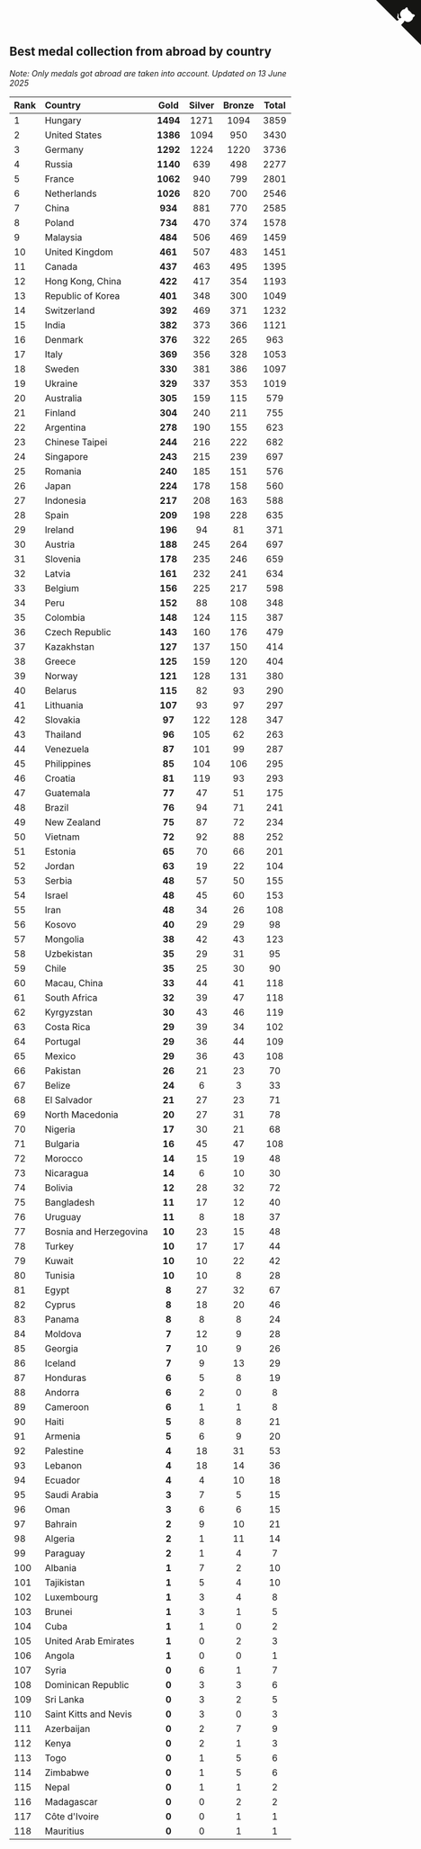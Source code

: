 ## Best medal collection from abroad by country

*Note: Only medals got abroad are taken into account.*
*Updated on 13 June 2025*

| Rank | Country | Gold | Silver | Bronze | Total |
| :--- | :--- | :--: | :--: | :--: | :--: |
| 1 | Hungary | **1494** | 1271 | 1094 | 3859 |
| 2 | United States | **1386** | 1094 | 950 | 3430 |
| 3 | Germany | **1292** | 1224 | 1220 | 3736 |
| 4 | Russia | **1140** | 639 | 498 | 2277 |
| 5 | France | **1062** | 940 | 799 | 2801 |
| 6 | Netherlands | **1026** | 820 | 700 | 2546 |
| 7 | China | **934** | 881 | 770 | 2585 |
| 8 | Poland | **734** | 470 | 374 | 1578 |
| 9 | Malaysia | **484** | 506 | 469 | 1459 |
| 10 | United Kingdom | **461** | 507 | 483 | 1451 |
| 11 | Canada | **437** | 463 | 495 | 1395 |
| 12 | Hong Kong, China | **422** | 417 | 354 | 1193 |
| 13 | Republic of Korea | **401** | 348 | 300 | 1049 |
| 14 | Switzerland | **392** | 469 | 371 | 1232 |
| 15 | India | **382** | 373 | 366 | 1121 |
| 16 | Denmark | **376** | 322 | 265 | 963 |
| 17 | Italy | **369** | 356 | 328 | 1053 |
| 18 | Sweden | **330** | 381 | 386 | 1097 |
| 19 | Ukraine | **329** | 337 | 353 | 1019 |
| 20 | Australia | **305** | 159 | 115 | 579 |
| 21 | Finland | **304** | 240 | 211 | 755 |
| 22 | Argentina | **278** | 190 | 155 | 623 |
| 23 | Chinese Taipei | **244** | 216 | 222 | 682 |
| 24 | Singapore | **243** | 215 | 239 | 697 |
| 25 | Romania | **240** | 185 | 151 | 576 |
| 26 | Japan | **224** | 178 | 158 | 560 |
| 27 | Indonesia | **217** | 208 | 163 | 588 |
| 28 | Spain | **209** | 198 | 228 | 635 |
| 29 | Ireland | **196** | 94 | 81 | 371 |
| 30 | Austria | **188** | 245 | 264 | 697 |
| 31 | Slovenia | **178** | 235 | 246 | 659 |
| 32 | Latvia | **161** | 232 | 241 | 634 |
| 33 | Belgium | **156** | 225 | 217 | 598 |
| 34 | Peru | **152** | 88 | 108 | 348 |
| 35 | Colombia | **148** | 124 | 115 | 387 |
| 36 | Czech Republic | **143** | 160 | 176 | 479 |
| 37 | Kazakhstan | **127** | 137 | 150 | 414 |
| 38 | Greece | **125** | 159 | 120 | 404 |
| 39 | Norway | **121** | 128 | 131 | 380 |
| 40 | Belarus | **115** | 82 | 93 | 290 |
| 41 | Lithuania | **107** | 93 | 97 | 297 |
| 42 | Slovakia | **97** | 122 | 128 | 347 |
| 43 | Thailand | **96** | 105 | 62 | 263 |
| 44 | Venezuela | **87** | 101 | 99 | 287 |
| 45 | Philippines | **85** | 104 | 106 | 295 |
| 46 | Croatia | **81** | 119 | 93 | 293 |
| 47 | Guatemala | **77** | 47 | 51 | 175 |
| 48 | Brazil | **76** | 94 | 71 | 241 |
| 49 | New Zealand | **75** | 87 | 72 | 234 |
| 50 | Vietnam | **72** | 92 | 88 | 252 |
| 51 | Estonia | **65** | 70 | 66 | 201 |
| 52 | Jordan | **63** | 19 | 22 | 104 |
| 53 | Serbia | **48** | 57 | 50 | 155 |
| 54 | Israel | **48** | 45 | 60 | 153 |
| 55 | Iran | **48** | 34 | 26 | 108 |
| 56 | Kosovo | **40** | 29 | 29 | 98 |
| 57 | Mongolia | **38** | 42 | 43 | 123 |
| 58 | Uzbekistan | **35** | 29 | 31 | 95 |
| 59 | Chile | **35** | 25 | 30 | 90 |
| 60 | Macau, China | **33** | 44 | 41 | 118 |
| 61 | South Africa | **32** | 39 | 47 | 118 |
| 62 | Kyrgyzstan | **30** | 43 | 46 | 119 |
| 63 | Costa Rica | **29** | 39 | 34 | 102 |
| 64 | Portugal | **29** | 36 | 44 | 109 |
| 65 | Mexico | **29** | 36 | 43 | 108 |
| 66 | Pakistan | **26** | 21 | 23 | 70 |
| 67 | Belize | **24** | 6 | 3 | 33 |
| 68 | El Salvador | **21** | 27 | 23 | 71 |
| 69 | North Macedonia | **20** | 27 | 31 | 78 |
| 70 | Nigeria | **17** | 30 | 21 | 68 |
| 71 | Bulgaria | **16** | 45 | 47 | 108 |
| 72 | Morocco | **14** | 15 | 19 | 48 |
| 73 | Nicaragua | **14** | 6 | 10 | 30 |
| 74 | Bolivia | **12** | 28 | 32 | 72 |
| 75 | Bangladesh | **11** | 17 | 12 | 40 |
| 76 | Uruguay | **11** | 8 | 18 | 37 |
| 77 | Bosnia and Herzegovina | **10** | 23 | 15 | 48 |
| 78 | Turkey | **10** | 17 | 17 | 44 |
| 79 | Kuwait | **10** | 10 | 22 | 42 |
| 80 | Tunisia | **10** | 10 | 8 | 28 |
| 81 | Egypt | **8** | 27 | 32 | 67 |
| 82 | Cyprus | **8** | 18 | 20 | 46 |
| 83 | Panama | **8** | 8 | 8 | 24 |
| 84 | Moldova | **7** | 12 | 9 | 28 |
| 85 | Georgia | **7** | 10 | 9 | 26 |
| 86 | Iceland | **7** | 9 | 13 | 29 |
| 87 | Honduras | **6** | 5 | 8 | 19 |
| 88 | Andorra | **6** | 2 | 0 | 8 |
| 89 | Cameroon | **6** | 1 | 1 | 8 |
| 90 | Haiti | **5** | 8 | 8 | 21 |
| 91 | Armenia | **5** | 6 | 9 | 20 |
| 92 | Palestine | **4** | 18 | 31 | 53 |
| 93 | Lebanon | **4** | 18 | 14 | 36 |
| 94 | Ecuador | **4** | 4 | 10 | 18 |
| 95 | Saudi Arabia | **3** | 7 | 5 | 15 |
| 96 | Oman | **3** | 6 | 6 | 15 |
| 97 | Bahrain | **2** | 9 | 10 | 21 |
| 98 | Algeria | **2** | 1 | 11 | 14 |
| 99 | Paraguay | **2** | 1 | 4 | 7 |
| 100 | Albania | **1** | 7 | 2 | 10 |
| 101 | Tajikistan | **1** | 5 | 4 | 10 |
| 102 | Luxembourg | **1** | 3 | 4 | 8 |
| 103 | Brunei | **1** | 3 | 1 | 5 |
| 104 | Cuba | **1** | 1 | 0 | 2 |
| 105 | United Arab Emirates | **1** | 0 | 2 | 3 |
| 106 | Angola | **1** | 0 | 0 | 1 |
| 107 | Syria | **0** | 6 | 1 | 7 |
| 108 | Dominican Republic | **0** | 3 | 3 | 6 |
| 109 | Sri Lanka | **0** | 3 | 2 | 5 |
| 110 | Saint Kitts and Nevis | **0** | 3 | 0 | 3 |
| 111 | Azerbaijan | **0** | 2 | 7 | 9 |
| 112 | Kenya | **0** | 2 | 1 | 3 |
| 113 | Togo | **0** | 1 | 5 | 6 |
| 114 | Zimbabwe | **0** | 1 | 5 | 6 |
| 115 | Nepal | **0** | 1 | 1 | 2 |
| 116 | Madagascar | **0** | 0 | 2 | 2 |
| 117 | Côte d'Ivoire | **0** | 0 | 1 | 1 |
| 118 | Mauritius | **0** | 0 | 1 | 1 |


<a href="https://github.com/JustinTimeCuber/wca_statistics" class="github-corner" aria-label="View source on Github"><svg width="80" height="80" viewBox="0 0 250 250" style="fill:#151513; color:#fff; position: absolute; top: 0; border: 0; right: 0;" aria-hidden="true"><path d="M0,0 L115,115 L130,115 L142,142 L250,250 L250,0 Z"></path><path d="M128.3,109.0 C113.8,99.7 119.0,89.6 119.0,89.6 C122.0,82.7 120.5,78.6 120.5,78.6 C119.2,72.0 123.4,76.3 123.4,76.3 C127.3,80.9 125.5,87.3 125.5,87.3 C122.9,97.6 130.6,101.9 134.4,103.2" fill="currentColor" style="transform-origin: 130px 106px;" class="octo-arm"></path><path d="M115.0,115.0 C114.9,115.1 118.7,116.5 119.8,115.4 L133.7,101.6 C136.9,99.2 139.9,98.4 142.2,98.6 C133.8,88.0 127.5,74.4 143.8,58.0 C148.5,53.4 154.0,51.2 159.7,51.0 C160.3,49.4 163.2,43.6 171.4,40.1 C171.4,40.1 176.1,42.5 178.8,56.2 C183.1,58.6 187.2,61.8 190.9,65.4 C194.5,69.0 197.7,73.2 200.1,77.6 C213.8,80.2 216.3,84.9 216.3,84.9 C212.7,93.1 206.9,96.0 205.4,96.6 C205.1,102.4 203.0,107.8 198.3,112.5 C181.9,128.9 168.3,122.5 157.7,114.1 C157.9,116.9 156.7,120.9 152.7,124.9 L141.0,136.5 C139.8,137.7 141.6,141.9 141.8,141.8 Z" fill="currentColor" class="octo-body"></path></svg></a><style>.github-corner:hover .octo-arm{animation:octocat-wave 560ms ease-in-out}@keyframes octocat-wave{0%,100%{transform:rotate(0)}20%,60%{transform:rotate(-25deg)}40%,80%{transform:rotate(10deg)}}@media (max-width:500px){.github-corner:hover .octo-arm{animation:none}.github-corner .octo-arm{animation:octocat-wave 560ms ease-in-out}}</style>
